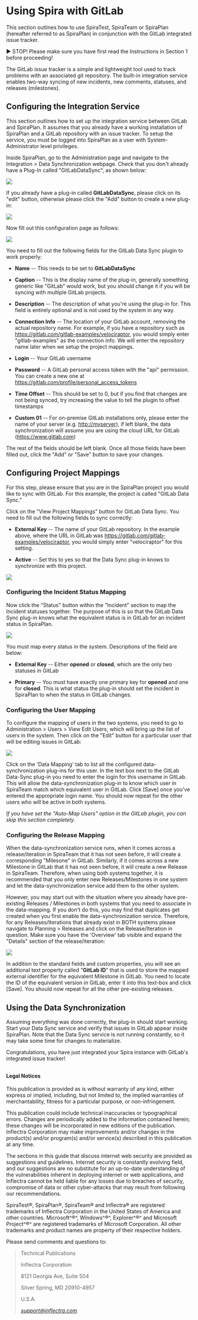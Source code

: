 # Using Spira with GitLab

This section outlines how to use SpiraTest, SpiraTeam or SpiraPlan
(hereafter referred to as SpiraPlan) in conjunction with the GitLab
integrated issue tracker.

► STOP! Please make sure you have first read the Instructions in Section
1 before proceeding!

The GitLab issue tracker is a simple and lightweight tool used to track
problems with an associated git repository. The built-in integration
service enables two-way syncing of new incidents, new comments,
statuses, and releases (milestones).

## Configuring the Integration Service 

This section outlines how to set up the integration service between
GitLab and SpiraPlan. It assumes that you already have a working
installation of SpiraPlan and a GitLab repository with an issue tracker.
To setup the service, you must be logged into SpiraPlan as a user with
System-Administrator level privileges.

Inside SpiraPlan, go to the Administration page and navigate to the
Integration \> Data Synchronization webpage. Check that you don't
already have a Plug-In called "GitLabDataSync", as shown below:

![](img/Using_Spira_with_GitLab_216.png)




If you already have a plug-in called **GitLabDataSync**, please click on
its "edit" button, otherwise please click the "Add" button to create a
new plug-in:

![](img/Using_Spira_with_GitLab_217.png)




Now fill out this configuration page as follows:

![](img/Using_Spira_with_GitLab_218.png)




You need to fill out the following fields for the GitLab Data Sync
plugin to work properly:

-   **Name** -- This needs to be set to **GitLabDataSync**

-   **Caption** -- This is the display name of the plug-in, generally
something generic like "GitLab" would work, but you should change it
if you will be syncing with multiple GitLab projects.

-   **Description** -- The description of what you're using the plug-in
for. This field is entirely optional and is not used by the system
in any way.

-   **Connection Info** -- The location of your GitLab account, removing
the actual repository name. For example, if you have a repository
such as <https://gitlab.com/gitlab-examples/velociraptor>, you would
simply enter "gitlab-examples" as the connection info. We will enter
the repository name later when we setup the project mappings.

-   **Login** -- Your GitLab username

-   **Password** -- A GitLab personal access token with the "api"
permission. You can create a new one at
<https://gitlab.com/profile/personal_access_tokens>

-   **Time Offset** -- This should be set to 0, but if you find that
changes are not being synced, try increasing the value to tell the
plugin to offset timestamps

-   **Custom 01** -- For on-premise GitLab installations only, please
enter the name of your server (e.g. <http://myserver>), if left
blank, the data synchronization will assume you are using the cloud
URL for GitLab (<https://www.gitlab.com>)

The rest of the fields should be left blank. Once all those fields have
been filled out, click the "Add" or "Save" button to save your changes.

## Configuring Project Mappings

For this step, please ensure that you are in the SpiraPlan project you
would like to sync with GitLab. For this example, the project is called
"GitLab Data Sync."

Click on the "View Project Mappings" button for GitLab Data Sync. You
need to fill out the following fields to sync correctly:

-   **External Key** -- The name of your GitLab repository. In the
example above, where the URL in GitLab was
<https://gitlab.com/gitlab-examples/velociraptor>, you would simply
enter "velociraptor" for this setting.

-   **Active** -- Set this to yes so that the Data Sync plug-in knows to
synchronize with this project.

![](img/Using_Spira_with_GitLab_219.png)




### Configuring the Incident Status Mapping

Now click the "Status" button within the "Incident" section to map the
Incident statuses together. The purpose of this is so that the GitLab
Data Sync plug-in knows what the equivalent status is in GitLab for an
incident status in SpiraPlan.

![](img/Using_Spira_with_GitLab_220.png)




You must map every status in the system. Descriptions of the field are
below:

-   **External Key** -- Either **opened** or **closed**, which are the
only two statuses in GitLab

-   **Primary** -- You must have exactly one primary key for **opened**
and one for **closed**. This is what status the plug-in should set
the incident in SpiraPlan to when the status in GitLab changes.

### Configuring the User Mapping

To configure the mapping of users in the two systems, you need to go to
Administration \> Users \> View Edit Users, which will bring up the list
of users in the system. Then click on the "Edit" button for a particular
user that will be editing issues in GitLab:

![](img/Using_Spira_with_GitLab_221.png)




Click on the 'Data Mapping' tab to list all the configured
data-synchronization plug-ins for this user. In the text box next to the
GitLab Data-Sync plug-in you need to enter the login for this username
in GitLab. This will allow the data-synchronization plug-in to know
which user in SpiraTeam match which equivalent user in GitLab. Click
\[Save\] once you've entered the appropriate login name. You should now
repeat for the other users who will be active in both systems.

*If you have set the "Auto-Map Users" option in the GitLab plugin, you
can skip this section completely.*

### Configuring the Release Mapping

When the data-synchronization service runs, when it comes across a
release/iteration in SpiraTeam that it has not seen before, it will
create a corresponding "Milesone" in GitLab. Similarly, if it comes
across a new Milestone in GitLab that it has not seen before, it will
create a new Release in SpiraTeam. Therefore, when using both systems
together, it is recommended that you only enter new Releases/Milestones
in one system and let the data-synchronization service add them to the
other system.

However, you may start out with the situation where you already have
pre-existing Releases / Milestones in both systems that you need to
associate in the data-mapping. If you don't do this, you may find that
duplicates get created when you first enable the data-synchronization
service. Therefore, for any Releases/Iterations that already exist in
BOTH systems please navigate to Planning \> Releases and click on the
Release/Iteration in question. Make sure you have the 'Overview' tab
visible and expand the "Details" section of the release/iteration:

![](img/Using_Spira_with_GitLab_222.png)




In addition to the standard fields and custom properties, you will see
an additional text property called "**GitLab ID**" that is used to store
the mapped external identifier for the equivalent Milestone in GitLab.
You need to locate the ID of the equivalent version in GitLab, enter it
into this text-box and click \[Save\]. You should now repeat for all the
other pre-existing releases.

## Using the Data Synchronization

Assuming everything was done correctly, the plug-in should start
working. Start your Data Sync service and verify that issues in GitLab
appear inside SpiraPlan. Note that the Data Sync service is not running
constantly, so it may take some time for changes to materialize.

Congratulations, you have just integrated your Spira instance with
GitLab's integrated issue tracker!

## 

####  Legal Notices

This publication is provided as is without warranty of any kind, either
express or implied, including, but not limited to, the implied
warranties of merchantability, fitness for a particular purpose, or
non-infringement.

This publication could include technical inaccuracies or typographical
errors. Changes are periodically added to the information contained
herein; these changes will be incorporated in new editions of the
publication. Inflectra Corporation may make improvements and/or changes
in the product(s) and/or program(s) and/or service(s) described in this
publication at any time.

The sections in this guide that discuss internet web security are
provided as suggestions and guidelines. Internet security is constantly
evolving field, and our suggestions are no substitute for an up-to-date
understanding of the vulnerabilities inherent in deploying internet or
web applications, and Inflectra cannot be held liable for any losses due
to breaches of security, compromise of data or other cyber-attacks that
may result from following our recommendations.

SpiraTest®, SpiraPlan®, SpiraTeam® and Inflectra® are registered
trademarks of Inflectra Corporation in the United States of America and
other countries. Microsoft^®^, Windows^®^, Explorer^®^ and Microsoft
Project^®^ are registered trademarks of Microsoft Corporation. All other
trademarks and product names are property of their respective holders.

Please send comments and questions to:

> Technical Publications
>
> Inflectra Corporation
>
> 8121 Georgia Ave, Suite 504
>
> Silver Spring, MD 20910-4957
>
> U.S.A.
>
> [*support\@inflectra.com*](mailto:support@inflectra.com)
